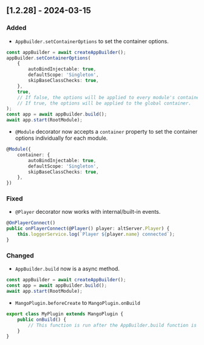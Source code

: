 ## [1.2.28] - 2024-03-15

### Added

-   `AppBuilder.setContainerOptions` to set the container options.

```typescript
const appBuilder = await createAppBuilder();
appBuilder.setContainerOptions(
    {
        autoBindInjectable: true,
        defaultScope: 'Singleton',
        skipBaseClassChecks: true,
    },
    true,
    // If false, the options will be applied to every module's container.
    // If true, the options will be applied to the global container.
);
const app = await appBuilder.build();
await app.start(RootModule);
```

-   `@Module` decorator now accepts a `container` property to set the container options individually for each module.

```typescript
@Module({
    container: {
        autoBindInjectable: true,
        defaultScope: 'Singleton',
        skipBaseClassChecks: true,
    },
})
```

### Fixed

-   `@Player` decorator now works with internal/built-in events.

```typescript
@OnPlayerConnect()
public onPlayerConnect(@Player() player: altServer.Player) {
    this.loggerService.log(`Player ${player.name} connected`);
}
```

### Changed

-   `AppBuilder.build` now is a async method.

```typescript
const appBuilder = await createAppBuilder();
const app = await appBuilder.build();
await app.start(RootModule);
```

-   `MangoPlugin.beforeCreate` to `MangoPlugin.onBuild`

```typescript
export class MyPlugin extends MangoPlugin {
    public onBuild() {
        // This function is run after the AppBuilder.build function is started and before the app is initialised.
    }
}
```
